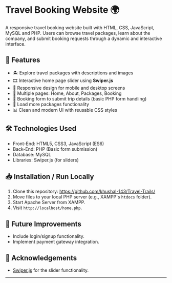 # Travel Booking Website 🌍

A responsive travel booking website built with HTML, CSS, JavaScript, MySQL and PHP. Users can browse travel packages, learn about the company, and submit booking requests through a dynamic and interactive interface.

## 🚀 Features

- 🏝️ Explore travel packages with descriptions and images
- 🎞️ Interactive home page slider using **Swiper.js**
- 📱 Responsive design for mobile and desktop screens
- 📂 Multiple pages: Home, About, Packages, Booking
- 📝 Booking form to submit trip details (basic PHP form handling)
- 🔘 Load more packages functionality
- 📊 Clean and modern UI with reusable CSS styles

## 🛠️ Technologies Used

- Front-End: HTML5, CSS3, JavaScript (ES6)
- Back-End: PHP (Basic form submission)
- Database: MySQL
- Libraries: Swiper.js (for sliders)


## 📥 Installation / Run Locally

1. Clone this repository: https://github.com/khushal-143/Travel-Trails/
2. Move files to your local PHP server (e.g., XAMPP's `htdocs` folder).
3. Start Apache Server from XAMPP.
4. Visit `http://localhost/home.php`.

## 🔧 Future Improvements

- Include login/signup functionality.
- Implement payment gateway integration.

## 🙌 Acknowledgements

- [Swiper.js](https://swiperjs.com/) for the slider functionality.

---

